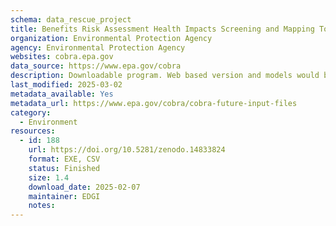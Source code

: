 ```yaml
---
schema: data_rescue_project 
title: Benefits Risk Assessment Health Impacts Screening and Mapping Tool
organization: Environmental Protection Agency
agency: Environmental Protection Agency
websites: cobra.epa.gov
data_source: https://www.epa.gov/cobra
description: Downloadable program. Web based version and models would be hard to replicate. Data and metadata found here https//www.epa.gov/cobra/cobra-future-input-files
last_modified: 2025-03-02
metadata_available: Yes
metadata_url: https://www.epa.gov/cobra/cobra-future-input-files
category:
  - Environment
resources:
  - id: 188
    url: https://doi.org/10.5281/zenodo.14833824
    format: EXE, CSV
    status: Finished
    size: 1.4
    download_date: 2025-02-07
    maintainer: EDGI
    notes: 
---
```

